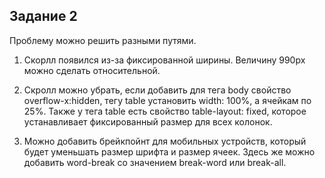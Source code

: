 ## Задание 2

Проблему можно решить разными путями.

1. Скорлл появился из-за фиксированной ширины. Величину 990px можно сделать относительной.

2. Скролл можно убрать, если добавить для тега body свойство overflow-x:hidden, тегу table установить width: 100%, а ячейкам по 25%. Также у тега table есть свойство table-layout: fixed, которое устанавливает фиксированный размер для всех колонок.

3. Можно добавить брейкпойнт для мобильных устройств, который будет уменьшать размер шрифта и размер ячеек. Здесь же можно добавить word-break со значением break-word или break-all.
